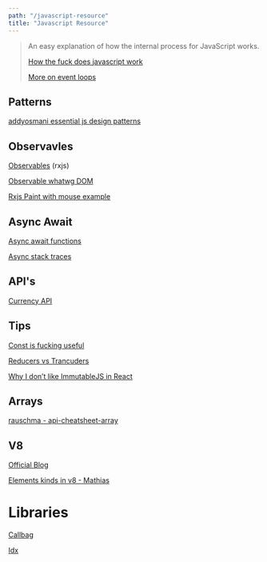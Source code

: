 ```yaml
---
path: "/javascript-resource"
title: "Javascript Resource"
---
```


> An easy explanation of how the internal process for JavaScript works.
>
> [How the fuck does javascript work](https://www.youtube.com/watch?v=8aGhZQkoFbQ)
>
> [More on event loops](https://www.youtube.com/watch?v=S3H5dRmF82k&feature=youtu.be&t=2515)

## Patterns

[addyosmani essential js design patterns](https://addyosmani.com/resources/essentialjsdesignpatterns/book/)

## Observavles

[Observables](https://x-team.com/blog/rxjs-observables/) \(rxjs\)

[Observable whatwg DOM](https://github.com/whatwg/dom/issues/544)

[Rxjs Paint with mouse example](https://medium.com/@jdjuan/mouse-drag-with-rxjs-45861c4d0b7e)

## Async Await

[Async await functions](https://start.jcolemorrison.com/5-tips-and-thoughts-on-async-await-functions/)

[Async stack traces](https://mathiasbynens.be/notes/async-stack-traces/)


## API's 
[Currency API](https://developer.mozilla.org/en-US/docs/Web/JavaScript/Reference/Global_Objects/NumberFormat)

## Tips

[Const is fucking useful](https://medium.com/@cherp/const-is-fucking-useful-8f2b4e6652ea)

[Reducers vs Trancuders](http://maksimivanov.com/posts/reducers-vs-transducers)

[Why I don’t like ImmutableJS in React](https://itnext.io/why-i-dont-like-immutablejs-in-react-f1d2fd03230e)

## Arrays

[rauschma - api-cheatsheet-array](https://gist.github.com/rauschma/f7b96b8b7274f2e2d8dab899803346c3)

## V8 

[Official Blog](https://v8project.blogspot.com/)

[Elements kinds in v8 - Mathias](https://v8project.blogspot.com.es/2017/09/elements-kinds-in-v8.html)

# Libraries

[Callbag](https://github.com/staltz/callbag-basics)

[Idx](https://github.com/facebookincubator/idx)
